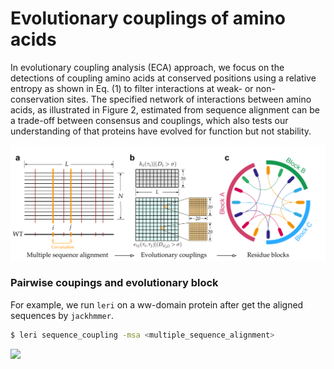 # Evolutionary couplings of amino acids

In evolutionary coupling analysis \(ECA\) approach, we focus on the detections of coupling amino acids at conserved positions using a relative entropy as shown in Eq. \(1\) to filter interactions at weak- or non-conservation sites. The specified network of interactions between amino acids, as illustrated in Figure 2, estimated from sequence alignment can be a trade-off between consensus and couplings, which also tests our understanding of that proteins have evolved for function but not stability.

![](../.gitbook/assets/evolutionary_coupled_block.png)

### Pairwise coupings and evolutionary block

For example, we run `leri` on a ww-domain protein after get the aligned sequences by `jackhmmer`. 

```bash
$ leri sequence_coupling -msa <multiple_sequence_alignment>
```

![](../.gitbook/assets/coupling-block.png)

